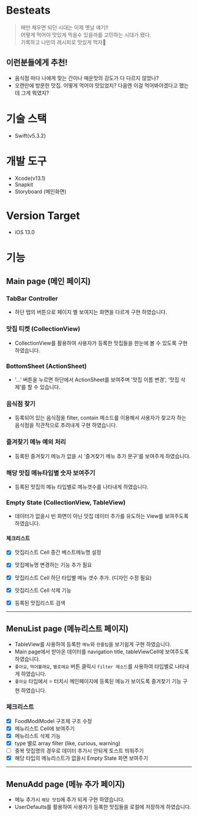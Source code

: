 # Besteats
> 배만 채우면 되던 시대는 이제 옛날 얘기!!  
어떻게 먹어야 맛있게 먹을수 있을까를 고민하는 시대가 됐다.  
기록하고 나만의 레시피로 맛있게 먹자🍗  

## 이런분들에게 추천!  

- 음식점 마다 나에게 맞는 간이나 매운맛의 강도가 다 다르지 않았나?
- 오랜만에 방문한 맛집. 어떻게 먹어야 맛있었지? 다음엔 이걸 먹어봐야겠다고 했는데 그게 뭐였지? 


# 기술 스택
- Swift(v5.3.2)

# 개발 도구
- Xcode(v13.1)
- Snapkit
- Storyboard (메인화면)

# Version Target 
- iOS 13.0

# 기능

## Main page (메인 페이지)

### TabBar Controller
- 하단 탭의 버튼으로 페이지 별 보여지는 화면을 다르게 구현 하였습니다.

### 맛집 티켓 (CollectionView)
- CollectionView를 활용하여 사용자가 등록한 맛집들을 한눈에 볼 수 있도록 구현 하였습니다.

### BottomSheet (ActionSheet)
- '...' 버튼을 누르면 하단에서 ActionSheet를 보여주며 '맛집 이름 변경', '맛집 삭제'를 할 수 있습니다.

### 음식점 찾기
- 등록되어 있는 음식점을 filter, contain 메소드를 이용해서 사용자가 찾고자 하는 음식점을 직관적으로 추려내게 구현 하였습니다.

### 즐겨찾기 메뉴 예외 처리
- 등록된 즐겨찾기 메뉴가 없을 시 '즐겨찾기 메뉴 추가 문구'를 보여주게 하였습니다.


### 해당 맛집 메뉴타입별 숫자 보여주기
- 등록된 맛집의 메뉴 타입별로 메뉴갯수를 나타내게 하였습니다.


### Empty State (CollectionView, TableView)
- 데이터가 없을시 빈 화면이 아닌 맛집 데이터 추가를 유도하는 View를 보여주도록 하였습니다.

#### 체크리스트
- [x] 맛집리스트 Cell 중간 베스트메뉴명 설정 
- [x] 맛집메뉴명 변경하는 기능 추가 필요
- [x] 맛집리스트 Cell 하단 타입별 메뉴 갯수 추가. (디자인 수정 필요)
- [x] 맛집리스트 Cell 삭제 기능
- [x] 등록된 맛집리스트 검색
 

----

## MenuList page (메뉴리스트 페이지)
- TableView를 사용하여 등록한 `메뉴`와 `한줄팁`을 보기쉽게 구현 하였습니다.
- Main page에서 받아온 데이터를 navigation title, tableViewCell에 보여주도록 하였습니다.
- `좋아요`, `먹어볼래요`, `별로에요` 버튼 클릭시 `filter 메소드`를 사용하여 타입별로 나타내게 하였습니다.
- `좋아요` 타입에서 ⭐️ 터치시 메인페이지에 등록된 메뉴가 보이도록 즐겨찾기 기능 구현 하였습니다.

### 체크리스트
- [x] FoodModiModel 구조체 구조 수정 
- [x] 메뉴리스트 Cell에 보여주기
- [x] 메뉴리스트 삭제 기능
- [x] type 별로 array filter (like, curious, warning)
- [ ] 중복 맛집명의 경우로 데이터 추가시 안되게 토스트 띄워주기
- [x] 해당 타입의 메뉴리스트가 없을시 Empty State 화면 보여주기

-----

## MenuAdd page (메뉴 추가 페이지)
- 메뉴 추가시 `해당 맛집`에 추가 되게 구현 하였습니다.
- UserDefaults를 활용하여 사용자가 등록한 맛집들을 로컬에 저장하게 하였습니다. 
